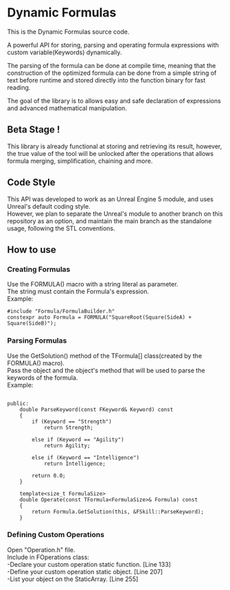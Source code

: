 # Dynamic Formulas
This is the Dynamic Formulas source code.<br />

A powerful API for storing, parsing and operating formula expressions with custom variable(Keywords) dynamically.<br />

The parsing of the formula can be done at compile time, meaning that the construction of the optimized formula can be done from a simple string of text before runtime and stored directly into the function binary for fast reading.<br />

The goal of the library is to allows easy and safe declaration of expressions and advanced mathematical manipulation.<br />

## Beta Stage !
This library is already functional at storing and retrieving its result, however, the true value of the tool will be unlocked after the operations that allows formula merging, simplification, chaining and more.<br />

## Code Style
This API was developed to work as an Unreal Engine 5 module, and uses Unreal's default coding style.<br />
However, we plan to separate the Unreal's module to another branch on this repository as an option, and maintain the main branch as the standalone usage, following the STL conventions.<br />

## How to use
### Creating Formulas
Use the FORMULA() macro with a string literal as parameter.<br />
The string must contain the Formula's expression.<br />
 Example:<br />
```
#include "Formula/FormulaBuilder.h"
constexpr auto Formula = FORMULA("SquareRoot(Square(SideA) + Square(SideB)");
```

### Parsing Formulas
Use the GetSolution() method of the TFormula[] class(created by the FORMULA() macro).<br />
Pass the object and the object's method that will be used to parse the keywords of the formula.<br />
 Example:<br />
```

public:
    double ParseKeyword(const FKeyword& Keyword) const
    {
        if (Keyword == "Strength")
            return Strength;

        else if (Keyword == "Agility")
            return Agility;

        else if (Keyword == "Intelligence")
            return Intelligence;

        return 0.0;
    }

    template<size_t FormulaSize>
    double Operate(const TFormula<FormulaSize>& Formula) const
    {
        return Formula.GetSolution(this, &FSkill::ParseKeyword);
    }
```

### Defining Custom Operations
Open "Operation.h" file.<br />
Include in FOperations class:<br />
  -Declare your custom operation static function. [Line 133]<br />
  -Define your custom operation static object. [Line 207]<br />
  -List your object on the StaticArray. [Line 255]<br />

